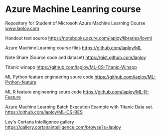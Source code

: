 # Azure Machine Leanring course
Repository for Student of Microsoft Azure Machine Learning Course www.laploy.com

Handout text source
https://notebooks.azure.com/laploy/libraries/loyml

Azure Machine Learning course files
https://github.com/laploy/ML

Note Share (Source code and dataset)
https://gist.github.com/laploy

Titanic winapp
https://github.com/laploy/ML-CS-Titanic-Winapp

ML Python feature engineering soure code
https://github.com/laploy/ML-Python-feature

ML R feature engineering soure code
https://github.com/laploy/ML-R-Feature

Azure Machine Learning Batch Execution Example with Titanic Data set.
https://github.com/laploy/ML-CS-BES

Loy's Cortana Intelligence gallery
https://gallery.cortanaintelligence.com/browse?s=laploy
